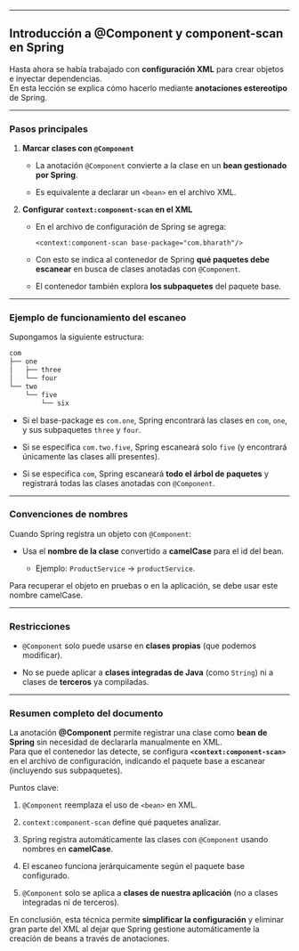 
---

## Introducción a **@Component** y **component-scan** en Spring

Hasta ahora se había trabajado con **configuración XML** para crear objetos e inyectar dependencias.  
En esta lección se explica cómo hacerlo mediante **anotaciones estereotipo** de Spring.

---

### Pasos principales

1. **Marcar clases con `@Component`**
    
    - La anotación `@Component` convierte a la clase en un **bean gestionado por Spring**.
        
    - Es equivalente a declarar un `<bean>` en el archivo XML.
        
2. **Configurar `context:component-scan` en el XML**
    
    - En el archivo de configuración de Spring se agrega:
        
        `<context:component-scan base-package="com.bharath"/>`
        
    - Con esto se indica al contenedor de Spring **qué paquetes debe escanear** en busca de clases anotadas con `@Component`.
        
    - El contenedor también explora **los subpaquetes** del paquete base.
        

---

### Ejemplo de funcionamiento del escaneo

Supongamos la siguiente estructura:

```bash
com  
├── one  
│   ├── three  
│   └── four  
└── two      
	└── five          
		└── six
```

- Si el base-package es `com.one`, Spring encontrará las clases en `com`, `one`, y sus subpaquetes `three` y `four`.
    
- Si se especifica `com.two.five`, Spring escaneará solo `five` (y encontrará únicamente las clases allí presentes).
    
- Si se especifica `com`, Spring escaneará **todo el árbol de paquetes** y registrará todas las clases anotadas con `@Component`.
    

---

### Convenciones de nombres

Cuando Spring registra un objeto con `@Component`:

- Usa el **nombre de la clase** convertido a **camelCase** para el id del bean.
    
    - Ejemplo: `ProductService` → `productService`.
        

Para recuperar el objeto en pruebas o en la aplicación, se debe usar este nombre camelCase.

---

### Restricciones

- `@Component` solo puede usarse en **clases propias** (que podemos modificar).
    
- No se puede aplicar a **clases integradas de Java** (como `String`) ni a clases de **terceros** ya compiladas.
    

---

### Resumen completo del documento

La anotación **@Component** permite registrar una clase como **bean de Spring** sin necesidad de declararla manualmente en XML.  
Para que el contenedor las detecte, se configura **`<context:component-scan>`** en el archivo de configuración, indicando el paquete base a escanear (incluyendo sus subpaquetes).

Puntos clave:

1. `@Component` reemplaza el uso de `<bean>` en XML.
    
2. `context:component-scan` define qué paquetes analizar.
    
3. Spring registra automáticamente las clases con `@Component` usando nombres en **camelCase**.
    
4. El escaneo funciona jerárquicamente según el paquete base configurado.
    
5. `@Component` solo se aplica a **clases de nuestra aplicación** (no a clases integradas ni de terceros).
    

En conclusión, esta técnica permite **simplificar la configuración** y eliminar gran parte del XML al dejar que Spring gestione automáticamente la creación de beans a través de anotaciones.